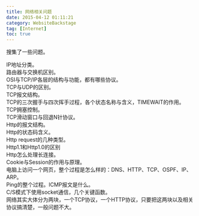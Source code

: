 ```yaml
---
title: 网络相关问题
date: 2015-04-12 01:11:21
category: WebsiteBackstage
tag: [Internet]
toc: true
---
```


搜集了一些问题。

IP地址分类。  
路由器与交换机区别。  
OSI与TCP/IP各层的结构与功能，都有哪些协议。  
TCP与UDP的区别。  
TCP报文结构。  
TCP的三次握手与四次挥手过程，各个状态名称与含义，TIMEWAIT的作用。  
TCP拥塞控制。  
TCP滑动窗口与回退N针协议。  
Http的报文结构。  
Http的状态码含义。  
Http request的几种类型。  
Http1.1和Http1.0的区别  
Http怎么处理长连接。  
Cookie与Session的作用与原理。  
电脑上访问一个网页，整个过程是怎么样的：DNS、HTTP、TCP、OSPF、IP、ARP。  
Ping的整个过程。ICMP报文是什么。  
C/S模式下使用socket通信，几个关键函数。  
网络其实大体分为两块，一个TCP协议，一个HTTP协议，只要把这两块以及相关协议搞清楚，一般问题不大。  